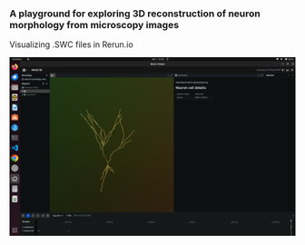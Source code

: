 ### A playground for exploring 3D reconstruction of neuron morphology from microscopy images


 Visualizing .SWC files in Rerun.io

![Rerun Vis](/data/screenshot/viewer_screenshot.png?raw=true "Visualizing .SWC files in Rerun.io")